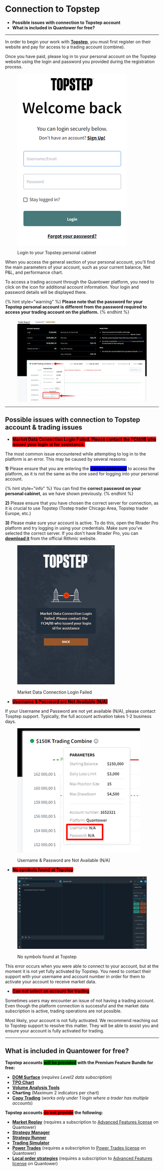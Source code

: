 # Connection to Topstep

* **Possible issues with connection to Topstep account**
* **What is included in Quantower for free?**

***

In order to begin your work with [**Topstep**](https://www.topstep.com/), you must first register on their website and pay for access to a trading account (combine).

Once you have paid, please log in to your personal account on the Topstep website using the login and password you provided during the registration process.

<figure><img src="../.gitbook/assets/image (366).png" alt=""><figcaption><p>Login to your Topstep personal cabinet</p></figcaption></figure>

When you access the general section of your personal account, you'll find the main parameters of your account, such as your current balance, Net P\&L, and performance chart.

To access a trading account through the Quantower platform, you need to click on the icon for additional account information. Your login and password details will be displayed there.

{% hint style="warning" %}
**Please note that the password for your Topstep personal account is different from the password required to access your trading account on the platform.**
{% endhint %}

<figure><img src="../.gitbook/assets/image (367).png" alt=""><figcaption></figcaption></figure>

***

## Possible issues with connection to Topstep account & trading issues

* <mark style="background-color:red;">**Market Data Connection Login Failed. Please contact the FCM/IB who issued your login id for assistance.**</mark>

The most common issue encountered while attempting to log in to the platform is an error. This may be caused by several reasons:

**1)** Please ensure that you are entering the <mark style="background-color:blue;">**correct password**</mark> to access the platform, as it is not the same as the one used for logging into your personal account.

{% hint style="info" %}
You can find the **correct password on your personal cabinet**, as we have shown previously.
{% endhint %}

**2)** Please ensure that you have chosen the correct server for connection, as it is crucial to use Topstep (Tostep trader Chicago Area, Topstep trader Europe, etc.)

**3)** Please make sure your account is active. To do this, open the Rtrader Pro platform and try logging in using your credentials. Make sure you've selected the correct server. If you don't have Rtrader Pro, you can [**download it**](https://yyy3.rithmic.com/?page\_id=16) from the official Rithmic website.

<figure><img src="../.gitbook/assets/image.png" alt=""><figcaption><p>Market Data Connection Login Failed</p></figcaption></figure>

* <mark style="background-color:red;">**Username & Password are Not Available (N/A)**</mark>

If your Username and Password are not yet available (N/A), please contact Tosptep support. Typically, the full account activation takes 1-2 business days.

<figure><img src="../.gitbook/assets/image (372).png" alt=""><figcaption><p>Username &#x26; Password are Not Available (N/A)</p></figcaption></figure>

* <mark style="background-color:red;">**No symbols found at Topstep**</mark>

<figure><img src="../.gitbook/assets/image (371).png" alt=""><figcaption><p>No symbols found at Topstep</p></figcaption></figure>

This error occurs when you were able to connect to your account, but at the moment it is not yet fully activated by Topstep. You need to contact their support with your username and account number in order for them to activate your account to receive market data.

* <mark style="background-color:red;">**Can not select an account for trading**</mark>

Sometimes users may encounter an issue of not having a trading account. Even though the platform connection is successful and the market data subscription is active, trading operations are not possible.

Most likely, your account is not fully activated. We recommend reaching out to Topstep support to resolve this matter. They will be able to assist you and ensure your account is fully activated for trading.

***

## **What is included in Quantower for free?** <a href="#included" id="included"></a>

**Topstep accounts **<mark style="background-color:green;">**will be provided**</mark>** with the Premium Feature Bundle for free:**

* [**DOM Surface**](../analytics-panels/dom-surface.md) (_requires Level2 data subscription_)
* [**TPO Chart**](../analytics-panels/tpo-chart.md)
* [**Volume Analysis Tools**](../analytics-panels/chart/volume-analysis-tools/)
* **Charting** (Maximum 2 indicators per chart)
* [**Copy Trading**](../trading-panels/copy-trading.md) (_works only under 1 login where a trader has multiple accounts_)

**Topstep accounts **<mark style="background-color:red;">**do not provide**</mark>** the following:**

* [**Market Replay**](../trading-panels/history-player.md) (requires a subscription to [Advanced Features license](https://www.quantower.com/advancedfeatures) on Quantower)
* [**Strategy Manager**](../quantower-algo/strategies-manager.md)
* [**Strategy Runner**](../quantower-algo/strategy-runner.md)
* [**Trading Simulator**](../trading-panels/trading-simulator.md)
* [**Power Trades**](../analytics-panels/chart/power-trades.md) (requires a subscription to [Power Trades license](https://www.quantower.com/pricing#extensions) on Quantower)
* [**Local order strategies**](https://help.quantower.com/quantower/trading-panels/order-entry/order-placing-strategies/local-sl-tp) (requires a subscription to [Advanced Features license](https://www.quantower.com/advancedfeatures) on Quantower)

